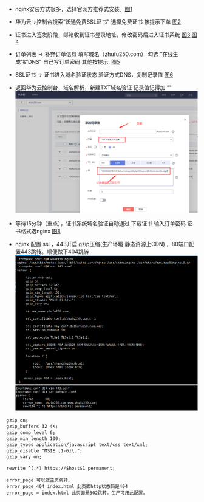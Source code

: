 
* nginx安装方式很多，选择官网方推荐式安装。[图1](./image/1.png)
* 华为云->控制台搜索“沃通免费SSL证书” 选择免费证书 按提示下单 [图2](./image/2.png)
* 证书进入签发阶段，邮箱收到证书登录地址，修改密码后进入证书系统 [图3](./image/3.png) [图4](./image/4.png)
* 订单列表 -> 补充订单信息 填写域名（zhufu250.com） 勾选 “在线生成”&“DNS” 自己写订单密码 其他按提示. [图5](./image/5.png)
* SSL证书 -> 证书进入域名验证状态 验证方式DNS，复制记录值 [图6](./image/6.png)
* 返回华为云控制台，域名解析，新建TXT域名验证 记录值记得加 ""  ![](./image/7.png)
* 等待15分钟（重点），证书系统域名验证自动通过 下载证书 输入订单密码 证书格式选nginx [图8](./image/8.png)

* nginx 配置 ssl ，443开启 gzip压缩(生产环境 静态资源上CDN) ，80端口配置443跳转。顺便做下404跳转 ![](./image/9.png) ![](./image/10.png)

```
gzip on;
gzip_buffers 32 4K;
gzip_comp_level 6;
gzip_min_length 100;
gzip_types application/javascript text/css text/xml;
gzip_disable "MSIE [1-6]\.";
gzip_vary on;
```

```
rewrite ^(.*) https://$host$1 permanent;
```


```
error_page 可以做主页跳转，    
error_page 404 index.html 此页面http状态码是404  
error_page = index.html 此页面是302跳转。生产可用此配置。 
```




